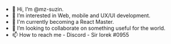 - 👋 Hi, I’m @mz-suzin.
- 👀 I’m interested in Web, mobile and UX/UI development.
- 🌱 I'm currently becoming a React Master.
- 💞️ I’m looking to collaborate on something useful for the world.
- 📫 How to reach me - Discord - Sir Iorek #0955

<!---
mz-suzin/mz-suzin is a ✨ special ✨ repository because its `README.md` (this file) appears on your GitHub profile.
You can click the Preview link to take a look at your changes.
--->
